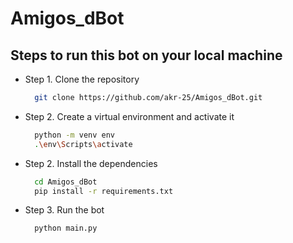 # Amigos_dBot

## Steps to run this bot on your local machine

- Step 1. Clone the repository
  
  ```sh
    git clone https://github.com/akr-25/Amigos_dBot.git
  ```

- Step 2. Create a virtual environment and activate it
  
  ```sh
    python -m venv env
    .\env\Scripts\activate
  ```

- Step 2. Install the dependencies
  
  ```sh
    cd Amigos_dBot
    pip install -r requirements.txt
  ```

- Step 3. Run the bot
  
  ```sh
    python main.py
  ```
